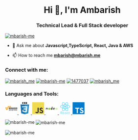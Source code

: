 <h1 align="center">Hi 👋, I'm Ambarish</h1>
<h3 align="center">Technical Lead & Full Stack developer</h3>

<p align="left"> <a href="https://github.com/ryo-ma/github-profile-trophy"><img src="https://github-profile-trophy.vercel.app/?username=mbarish-me" alt="mbarish-me" /></a> </p>

- 💬 Ask me about **Javascript,TypeScript, React, Java & AWS**

- 📫 How to reach me **mbarish@mbarish.me**

<h3 align="left">Connect with me:</h3>
<p align="left">
<a href="https://twitter.com/mbarish_me" target="blank"><img align="center" src="https://raw.githubusercontent.com/rahuldkjain/github-profile-readme-generator/master/src/images/icons/Social/twitter.svg" alt="mbarish_me" height="30" width="40" /></a>
<a href="https://linkedin.com/in/mbarish-me" target="blank"><img align="center" src="https://raw.githubusercontent.com/rahuldkjain/github-profile-readme-generator/master/src/images/icons/Social/linked-in-alt.svg" alt="mbarish-me" height="30" width="40" /></a>
<a href="https://stackoverflow.com/users/1477037" target="blank"><img align="center" src="https://raw.githubusercontent.com/rahuldkjain/github-profile-readme-generator/master/src/images/icons/Social/stack-overflow.svg" alt="1477037" height="30" width="40" /></a>
<a href="https://medium.com/mbarish_me" target="blank"><img align="center" src="https://raw.githubusercontent.com/rahuldkjain/github-profile-readme-generator/master/src/images/icons/Social/medium.svg" alt="mbarish_me" height="30" width="40" /></a>
</p>

<h3 align="left">Languages and Tools:</h3>
<p align="left"> <a href="https://aws.amazon.com" target="_blank" rel="noreferrer"> <img src="https://raw.githubusercontent.com/devicons/devicon/master/icons/amazonwebservices/amazonwebservices-original-wordmark.svg" alt="aws" width="40" height="40"/> </a> <a href="https://www.w3schools.com/css/" target="_blank" rel="noreferrer"> <img src="https://raw.githubusercontent.com/devicons/devicon/master/icons/css3/css3-original-wordmark.svg" alt="css3" width="40" height="40"/> </a> <a href="https://developer.mozilla.org/en-US/docs/Web/JavaScript" target="_blank" rel="noreferrer"> <img src="https://raw.githubusercontent.com/devicons/devicon/master/icons/javascript/javascript-original.svg" alt="javascript" width="40" height="40"/> </a> <a href="https://nodejs.org" target="_blank" rel="noreferrer"> <img src="https://raw.githubusercontent.com/devicons/devicon/master/icons/nodejs/nodejs-original-wordmark.svg" alt="nodejs" width="40" height="40"/> </a> <a href="https://reactjs.org/" target="_blank" rel="noreferrer"> <img src="https://raw.githubusercontent.com/devicons/devicon/master/icons/react/react-original-wordmark.svg" alt="react" width="40" height="40"/> </a> <a href="https://www.typescriptlang.org/" target="_blank" rel="noreferrer"> <img src="https://raw.githubusercontent.com/devicons/devicon/master/icons/typescript/typescript-original.svg" alt="typescript" width="40" height="40"/> </a> </p>

<p><img align="left" src="https://github-readme-stats.vercel.app/api/top-langs?username=mbarish-me&show_icons=true&locale=en&layout=compact" alt="mbarish-me" /></p>

<p>&nbsp;<img align="center" src="https://github-readme-stats.vercel.app/api?username=mbarish-me&show_icons=true&locale=en" alt="mbarish-me" /></p>

<p><img align="center" src="https://github-readme-streak-stats.herokuapp.com/?user=mbarish-me&" alt="mbarish-me" /></p>

